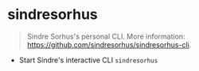# sindresorhus
> Sindre Sorhus's personal CLI.
> More information: <https://github.com/sindresorhus/sindresorhus-cli>.

- Start Sindre's interactive CLI
`sindresorhus`
